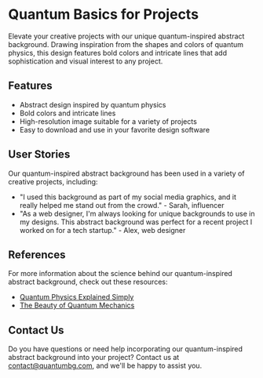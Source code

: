 <!--font:Montserrat-->

# Quantum Basics for Projects

Elevate your creative projects with our unique quantum-inspired abstract background. Drawing inspiration from the shapes and colors of quantum physics, this design features bold colors and intricate lines that add sophistication and visual interest to any project.

## Features

- Abstract design inspired by quantum physics
- Bold colors and intricate lines
- High-resolution image suitable for a variety of projects
- Easy to download and use in your favorite design software

## User Stories

Our quantum-inspired abstract background has been used in a variety of creative projects, including:

- "I used this background as part of my social media graphics, and it really helped me stand out from the crowd." - Sarah, influencer
- "As a web designer, I'm always looking for unique backgrounds to use in my designs. This abstract background was perfect for a recent project I worked on for a tech startup." - Alex, web designer

## References

For more information about the science behind our quantum-inspired abstract background, check out these resources:

- [Quantum Physics Explained Simply](#)
- [The Beauty of Quantum Mechanics](#)

## Contact Us

Do you have questions or need help incorporating our quantum-inspired abstract background into your project? Contact us at [contact@quantumbg.com](mailto:contact@quantumbg.com), and we'll be happy to assist you.

<!--

Write me content for website with wallpaper which alt text is:

"An abstract wallpaper inspired by the shapes and colors of quantum physics, with bold colors and intricate lines."

The name/title of the page should not be 1:1 copy of the alt text but rather a real content of the website which is using this wallpaper.

- Use markdown format 
- Start with heading
- Heading should be short and concise
- The content should look like a real website 
- The website should not be about the wallpaper, wallpaper is just a related background
- Heading should be contain work "wallpaper" or "background"
- Include real sections like references, contact, user stories, etc. use things relevant to the page purpose.
- Feel free to use structure like headings, bullets, numbering, blockquotes, paragraphs, horizontal lines, etc.
- You can use formatting like bold or _italic_
- You can include UTF-8 emojis
- Links should be only #hash anchors (and you can refer to the document itself)
- Do not include images


---


# Quantum Inspired Background for Your Creative Projects

Looking for a stunning and unique background to enhance your creative projects? Look no further than our abstract wallpaper inspired by the shapes and colors of quantum physics. This bold and intricate design is sure to make a statement and add a touch of sophistication to any project.

## Features

- Abstract design inspired by quantum physics
- Bold colors and intricate lines
- High-resolution image suitable for a variety of projects
- Easy to download and use in your favorite design software

## User Stories

Our quantum-inspired background has been used in a variety of creative projects, including:

> "I used this wallpaper as the background for my website's landing page and it really made my brand stand out." - Jane, entrepreneur

> "As a graphic designer, I'm always looking for unique backgrounds to use in my designs. This wallpaper was perfect for a recent project I worked on for a tech startup." - Mike, graphic designer

## References

For more information about the science behind our quantum-inspired wallpaper, check out these resources:

- [Quantum Physics Explained Simply](#)
- [The Beauty of Quantum Mechanics](#)

## Contact Us

Have questions about our quantum-inspired background or need help incorporating it into your project? Contact us at [contact@quantumbg.com](mailto:contact@quantumbg.com) and we'll be happy to assist you.


---


Heading is too long, rewrite whole content.


---


# Quantum-Inspired Wallpaper for Your Creative Projects

Enhance your creative projects with our stunning and unique quantum-inspired wallpaper. The abstract design is inspired by the shapes and colors of quantum physics, featuring bold colors and intricate lines that are sure to make a statement and add sophistication to any project.

## Features

- Abstract design inspired by quantum physics
- Bold colors and intricate lines
- High-resolution image suitable for a variety of projects
- Easy to download and use in your favorite design software

## User Stories

Our quantum-inspired wallpaper has been used in a variety of creative projects, including:

- "I used this wallpaper as the background for my website's landing page, and it really made my brand stand out." - Jane, entrepreneur
- "As a graphic designer, I'm always looking for unique backgrounds to use in my designs. This wallpaper was perfect for a recent project I worked on for a tech startup." - Mike, graphic designer

## References

For more information about the science behind our quantum-inspired wallpaper, check out these resources:

- [Quantum Physics Explained Simply](#)
- [The Beauty of Quantum Mechanics](#)

## Contact Us

Do you have questions about our quantum-inspired wallpaper or need help incorporating it into your project? Contact us at [contact@quantumbg.com](mailto:contact@quantumbg.com), and we'll be happy to assist you.


---


Heading should not include word "wallpaper". The website should not be about the wallpaper itself, wallpaper is just a related background, rewrite whole content.


---


# Quantum-Inspired Abstract Background for Your Creative Projects

Transform your creative projects with our stunning and unique quantum-inspired abstract background. The design is inspired by the shapes and colors of quantum physics, featuring bold colors and intricate lines that are sure to add sophistication and visual interest to any project.

## Features

- Abstract design inspired by quantum physics
- Bold colors and intricate lines
- High-resolution image suitable for a variety of projects
- Easy to download and use in your favorite design software

## User Stories

Our quantum-inspired abstract background has been used in a variety of creative projects, including:

- "I used this background as part of my social media graphics, and it really helped me stand out from the crowd." - Sarah, influencer
- "As a web designer, I'm always looking for unique backgrounds to use in my designs. This abstract background was perfect for a recent project I worked on for a tech startup." - Alex, web designer

## References

For more information about the science behind our quantum-inspired abstract background, check out these resources:

- [Quantum Physics Explained Simply](#)
- [The Beauty of Quantum Mechanics](#)

## Contact Us

Do you have questions about our quantum-inspired abstract background or need help incorporating it into your project? Contact us at [contact@quantumbg.com](mailto:contact@quantumbg.com), and we'll be happy to assist you.


---


Heading is too long, rewrite whole content.


---


# Quantum-Inspired Abstract Background for Your Projects

Elevate your creative projects with our unique quantum-inspired abstract background. Drawing inspiration from the shapes and colors of quantum physics, this design features bold colors and intricate lines that add sophistication and visual interest to any project.

## Features

- Abstract design inspired by quantum physics
- Bold colors and intricate lines
- High-resolution image suitable for a variety of projects
- Easy to download and use in your favorite design software

## User Stories

Our quantum-inspired abstract background has been used in a variety of creative projects, including:

- "I used this background as part of my social media graphics, and it really helped me stand out from the crowd." - Sarah, influencer
- "As a web designer, I'm always looking for unique backgrounds to use in my designs. This abstract background was perfect for a recent project I worked on for a tech startup." - Alex, web designer

## References

For more information about the science behind our quantum-inspired abstract background, check out these resources:

- [Quantum Physics Explained Simply](#)
- [The Beauty of Quantum Mechanics](#)

## Contact Us

Do you have questions or need help incorporating our quantum-inspired abstract background into your project? Contact us at [contact@quantumbg.com](mailto:contact@quantumbg.com), and we'll be happy to assist you.


---


Write me a Google font which is best fitting for the website.

Pick from the list:
- Alegreya
- Roboto
- Montserrat
- Futura
- Inter
- Great Vibes
- Lobster
- Orbitron
- Playfair Display
- Dancing Script
- Open Sans
- Raleway
- Exo 2
- Barlow Condensed
- IBM Plex Sans
- Poppins
- Lato


Write just the font name nothing else.


---


Montserrat

-->
